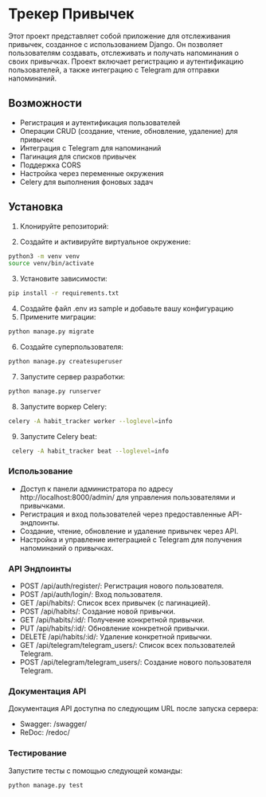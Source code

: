 # Трекер Привычек

Этот проект представляет собой приложение для отслеживания привычек, созданное с использованием Django. Он позволяет пользователям создавать, отслеживать и получать напоминания о своих привычках. Проект включает регистрацию и аутентификацию пользователей, а также интеграцию с Telegram для отправки напоминаний.

## Возможности

- Регистрация и аутентификация пользователей
- Операции CRUD (создание, чтение, обновление, удаление) для привычек
- Интеграция с Telegram для напоминаний
- Пагинация для списков привычек
- Поддержка CORS
- Настройка через переменные окружения
- Celery для выполнения фоновых задач

## Установка

1. Клонируйте репозиторий:


2. Создайте и активируйте виртуальное окружение:
```bash
python3 -m venv venv
source venv/bin/activate
```
3. Установите зависимости:
```bash
pip install -r requirements.txt
```
4. Создайте файл .env из sample и добавьте вашу конфигурацию
5. Примените миграции:
```bash
python manage.py migrate
```
6. Создайте суперпользователя:
```bash
python manage.py createsuperuser
```
7. Запустите сервер разработки:
```bash
python manage.py runserver
```
8. Запустите воркер Celery:
```bash
celery -A habit_tracker worker --loglevel=info 
```
9. Запустите Celery beat:
```bash
 celery -A habit_tracker beat --loglevel=info
```
### Использование
* Доступ к панели администратора по адресу http://localhost:8000/admin/ для управления пользователями и привычками.
* Регистрация и вход пользователей через предоставленные API-эндпоинты.
* Создание, чтение, обновление и удаление привычек через API.
* Настройка и управление интеграцией с Telegram для получения напоминаний о привычках.

### API Эндпоинты
* POST /api/auth/register/: Регистрация нового пользователя.
* POST /api/auth/login/: Вход пользователя.
* GET /api/habits/: Список всех привычек (с пагинацией).
* POST /api/habits/: Создание новой привычки.
* GET /api/habits/:id/: Получение конкретной привычки.
* PUT /api/habits/:id/: Обновление конкретной привычки.
* DELETE /api/habits/:id/: Удаление конкретной привычки.
* GET /api/telegram/telegram_users/: Список всех пользователей Telegram.
* POST /api/telegram/telegram_users/: Создание нового пользователя Telegram.

### Документация API
Документация API доступна по следующим URL после запуска сервера:

* Swagger: /swagger/
* ReDoc: /redoc/

### Тестирование
Запустите тесты с помощью следующей команды:

```bash
python manage.py test
```